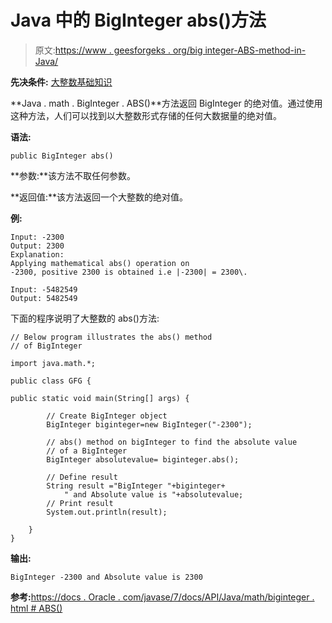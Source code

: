 # Java 中的 BigInteger abs()方法

> 原文:[https://www . geesforgeks . org/big integer-ABS-method-in-Java/](https://www.geeksforgeeks.org/biginteger-abs-method-in-java/)

**先决条件:** [大整数基础知识](https://www.geeksforgeeks.org/biginteger-class-in-java/)

**Java . math . BigInteger . ABS()**方法返回 BigInteger 的绝对值。通过使用这种方法，人们可以找到以大整数形式存储的任何大数据量的绝对值。

**语法:**

```
public BigInteger abs()
```

**参数:**该方法不取任何参数。

**返回值:**该方法返回一个大整数的绝对值。

**例:**

```
Input: -2300 
Output: 2300
Explanation:
Applying mathematical abs() operation on 
-2300, positive 2300 is obtained i.e |-2300| = 2300\. 

Input: -5482549 
Output: 5482549

```

下面的程序说明了大整数的 abs()方法:

```
// Below program illustrates the abs() method
// of BigInteger 

import java.math.*;

public class GFG {

public static void main(String[] args) {

        // Create BigInteger object
        BigInteger biginteger=new BigInteger("-2300");

        // abs() method on bigInteger to find the absolute value
        // of a BigInteger
        BigInteger absolutevalue= biginteger.abs();

        // Define result
        String result ="BigInteger "+biginteger+
            " and Absolute value is "+absolutevalue;
        // Print result 
        System.out.println(result);

    }
}
```

**输出:**

```
BigInteger -2300 and Absolute value is 2300

```

**参考:**[https://docs . Oracle . com/javase/7/docs/API/Java/math/biginteger . html # ABS()](https://docs.oracle.com/javase/7/docs/api/java/math/BigInteger.html#abs())
